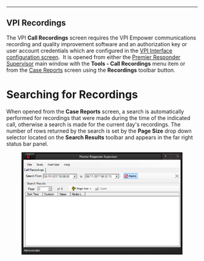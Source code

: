   --------------------
  **VPI Recordings**
  --------------------

The VPI **Call Recordings** screen requires the VPI Empower
communications recording and quality improvement software and an
authorization key or user account credentials which are configured in
the [VPI Interface configuration
screen](<VPI Interface Settings.md>).  It is opened from either the
[Premier Responder Supervisor](<911Adviser Supervisor.md>) main window
with the **Tools - Call Recordings** menu item or from the [Case
Reports](<Case Reports.md>) screen using the **Recordings** toolbar
button.

# Searching for Recordings

When opened from the **Case Reports** screen, a search is automatically
performed for recordings that were made during the time of the indicated
call, otherwise a search is made for the current day\'s recordings. The
number of rows returned by the search is set by the **Page Size** drop
down selector located on the **Search Results** toolbar and appears in
the far right status bar panel.

<figure><img src=".gitbook/assets/VPI Recordings_files/image001.png" alt=""><figcaption></figcaption></figure> 
